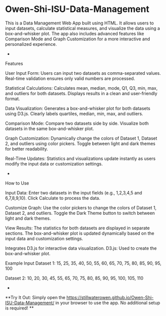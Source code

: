 # Owen-Shi-ISU-Data-Management
This is a Data Management Web App built using HTML. It allows users to input datasets, calculate statistical measures, and visualize the data using a box-and-whisker plot. The app also includes advanced features like Comparison Mode and Graph Customization for a more interactive and personalized experience.

-
Features

User Input Form:
Users can input two datasets as comma-separated values.
Real-time validation ensures only valid numbers are processed.

Statistical Calculations:
Calculates mean, median, mode, Q1, Q3, min, max, and outliers for both datasets.
Displays results in a clean and user-friendly format.

Data Visualization:
Generates a box-and-whisker plot for both datasets using D3.js.
Clearly labels quartiles, median, min, max, and outliers.

Comparison Mode:
Compare two datasets side by side.
Visualize both datasets in the same box-and-whisker plot.

Graph Customization:
Dynamically change the colors of Dataset 1, Dataset 2, and outliers using color pickers.
Toggle between light and dark themes for better readability.

Real-Time Updates:
Statistics and visualizations update instantly as users modify the input data or customization settings.

-
How to Use

Input Data:
Enter two datasets in the input fields (e.g., 1,2,3,4,5 and 6,7,8,9,10).
Click Calculate to process the data.

Customize Graph:
Use the color pickers to change the colors of Dataset 1, Dataset 2, and outliers.
Toggle the Dark Theme button to switch between light and dark themes.

View Results:
The statistics for both datasets are displayed in separate sections.
The box-and-whisker plot is updated dynamically based on the input data and customization settings.

Integrates D3.js for interactive data visualization.
D3.js: Used to create the box-and-whisker plot.

Example Input
Dataset 1: 15, 25, 35, 40, 50, 55, 60, 65, 70, 75, 80, 85, 90, 95, 100

Dataset 2: 10, 20, 30, 45, 55, 65, 70, 75, 80, 85, 90, 95, 100, 105, 110

-
**Try It Out:
Simply open the https://stillwaterowen.github.io/Owen-Shi-ISU-Data-Management/ in your browser to use the app. No additional setup is required!
**
